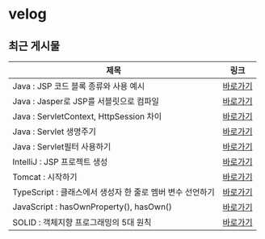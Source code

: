 # velog

## 최근 게시물

| 제목 | 링크 |
| --- | --- |
| Java : JSP 코드 블록 종류와 사용 예시 | <a href="https://velog.io/@nuyhes/Java-JSP-%EC%BD%94%EB%93%9C-%EB%B8%94%EB%A1%9D-%EC%A2%85%EB%A5%98%EC%99%80-%EC%82%AC%EC%9A%A9-%EC%98%88%EC%8B%9C-w1o6tolm" target="_blank">바로가기</a> |
| Java : Jasper로 JSP를 서블릿으로 컴파일 | <a href="https://velog.io/@nuyhes/Java-asper%EB%A1%9C-JSP%EB%A5%BC-%EC%84%9C%EB%B8%94%EB%A6%BF%EC%9C%BC%EB%A1%9C-%EC%BB%B4%ED%8C%8C%EC%9D%BC" target="_blank">바로가기</a> |
| Java : ServletContext, HttpSession 차이 | <a href="https://velog.io/@nuyhes/Java-ServletContext-HttpSession-%EC%B0%A8%EC%9D%B4" target="_blank">바로가기</a> |
| Java : Servlet 생명주기 | <a href="https://velog.io/@nuyhes/Java-Servlet-%EC%83%9D%EB%AA%85%EC%A3%BC%EA%B8%B0" target="_blank">바로가기</a> |
| Java : Servlet필터 사용하기 | <a href="https://velog.io/@nuyhes/Java-Servlet%ED%95%84%ED%84%B0-%EC%82%AC%EC%9A%A9%ED%95%98%EA%B8%B0" target="_blank">바로가기</a> |
| IntelliJ : JSP 프로젝트 생성 | <a href="https://velog.io/@nuyhes/%ED%8A%9C%ED%86%A0%EB%A6%AC%EC%96%BC-%EC%9D%B8%ED%85%94%EB%A6%AC%EC%A0%9C%EC%9D%B4%EB%A5%BC-%EC%82%AC%EC%9A%A9%ED%95%9C-JSP-%ED%94%84%EB%A1%9C%EC%A0%9D%ED%8A%B8-%EC%83%9D%EC%84%B1" target="_blank">바로가기</a> |
| Tomcat : 시작하기 | <a href="https://velog.io/@nuyhes/%ED%8A%9C%ED%86%A0%EB%A6%AC%EC%96%BC-Tomcat-%EC%8B%9C%EC%9E%91%ED%95%98%EA%B8%B0" target="_blank">바로가기</a> |
| TypeScript : 클래스에서 생성자 한 줄로 멤버 변수 선언하기 | <a href="https://velog.io/@nuyhes/TypeScript-%ED%81%B4%EB%9E%98%EC%8A%A4%EC%97%90%EC%84%9C-%EC%83%9D%EC%84%B1%EC%9E%90-%ED%95%9C-%EC%A4%84%EB%A1%9C-%EB%A9%A4%EB%B2%84-%EB%B3%80%EC%88%98-%EC%84%A0%EC%96%B8%ED%95%98%EA%B8%B0" target="_blank">바로가기</a> |
| JavaScript : hasOwnProperty(), hasOwn() | <a href="https://velog.io/@nuyhes/JavaScript-hasOwnProperty-hasOwn-cqvzors7" target="_blank">바로가기</a> |
| SOLID : 객체지향 프로그래밍의 5대 원칙 | <a href="https://velog.io/@nuyhes/SOLID-%EA%B0%9D%EC%B2%B4%EC%A7%80%ED%96%A5-%ED%94%84%EB%A1%9C%EA%B7%B8%EB%9E%98%EB%B0%8D%EC%9D%98-5%EB%8C%80-%EC%9B%90%EC%B9%99" target="_blank">바로가기</a> |
